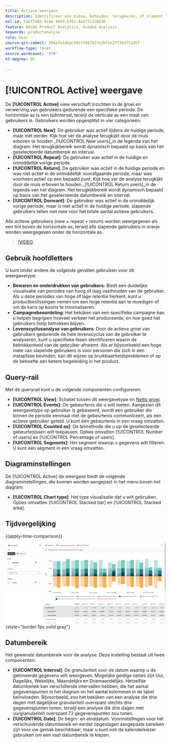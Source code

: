 ```yaml
---
title: Actieve weergave
description: Identificeer wie nieuw, behouden, terugkeren, of slapend is.
exl-id: 53ef7485-9cae-4663-bf61-4eb77c126830
feature: Adobe Product Analytics, Guided Analysis
keywords: productanalyse
role: User
source-git-commit: 2b8afe1dbac5057f867437e2bfce27f3bd752d57
workflow-type: tm+mt
source-wordcount: '579'
ht-degree: 0%

---
```


# [!UICONTROL Active] weergave

De **[!UICONTROL Active]** view verschaft inzichten in de groei en verwerving van gebruikers gedurende een specifieke periode. De horizontale as is een tijdinterval, terwijl de verticale as een maat van gebruikers is. Gebruikers worden opgesplitst in vier categorieën:

* **[!UICONTROL New]**: De gebruiker was actief tijdens de huidige periode, maar niet eerder. Kijk hoe ver de analyse terugkijkt door de muis erboven te houden _[!UICONTROL New users]_in de legenda van het diagram. Het terugkijkbereik wordt dynamisch bepaald op basis van het geselecteerde datumbereik en interval.
* **[!UICONTROL Repeat]**: De gebruiker was actief in de huidige en onmiddellijk vorige periode.
* **[!UICONTROL Return]**: De gebruiker was actief in de huidige periode en was niet actief in de onmiddellijk voorafgaande periode, maar was voorheen actief op een bepaald punt. Kijk hoe ver de analyse terugkijkt door de muis erboven te houden _[!UICONTROL Return users]_in de legenda van het diagram. Het terugkijkbereik wordt dynamisch bepaald op basis van het geselecteerde datumbereik en interval.
* **[!UICONTROL Dormant]**: De gebruiker was actief in de onmiddellijk vorige periode, maar is niet actief in de huidige periode. slapende gebruikers tellen niet mee voor het totale aantal actieve gebruikers.

Alle actieve gebruikers (new + repeat + return) worden weergegeven als een tint boven de horizontale as, terwijl alle slapende gebruikers in oranje worden weergegeven onder de horizontale as.

>[!VIDEO](https://video.tv.adobe.com/v/3421667/?learn=on)

## Gebruik hoofdletters

U kunt onder andere de volgende gevallen gebruiken voor dit weergavetype:

* **Bewaren en onderdrukken van gebruikers:** Biedt een duidelijke visualisatie van periodes van hoog of laag vasthouden van de gebruiker. Als u deze periodes van hoge of lage retentie herkent, kunt u productbeslissingen nemen om een hoge retentie aan te moedigen of om de kans op koorts te minimaliseren.
* **Campagnebeoordeling**: Het bekijken van een specifieke campagne kan u helpen begrijpen hoeveel verkeer het produceerde, en hoe goed het gebruikers hielp betrokken blijven.
* **Levenscyclusanalyse van gebruikers**: Door de actieve groei van gebruikers gedurende de hele levenscyclus van de gebruiker te analyseren, kunt u specifieke fasen identificeren waarin de betrokkenheid van de gebruiker afneemt. Als er bijvoorbeeld een hoge mate van slapende gebruikers is voor personen die zich in een instapfase bevinden, kan dit wijzen op bruikbaarheidsproblemen of op de behoefte aan betere begeleiding in het product.

## Query-rail

Met de queryrail kunt u de volgende componenten configureren:

* **[!UICONTROL View]**: Schakel tussen dit weergavetype en [Netto groei](net-growth.md).
* **[!UICONTROL Events]**: De gebeurtenis die u wilt meten. Aangezien dit weergavetype op gebruiker is gebaseerd, wordt een gebruiker die binnen de periode eenmaal met de gebeurtenis communiceert, als een actieve gebruiker geteld. U kunt één gebeurtenis in een vraag omvatten.
* **[!UICONTROL Counted as]**: De telmethode die u op de geselecteerde gebeurtenissen wilt toepassen. Opties omvatten [!UICONTROL Number of users] en [!UICONTROL Percentage of users].
* **[!UICONTROL Segments]**: Het segment waarop u gegevens wilt filteren. U kunt één segment in een vraag omvatten.

## Diagraminstellingen

De [!UICONTROL Active] de weergave biedt de volgende diagraminstellingen, die kunnen worden aangepast in het menu boven het diagram:

* **[!UICONTROL Chart type]**: Het type visualisatie dat u wilt gebruiken. Opties omvatten [!UICONTROL Stacked bar] en [!UICONTROL Stacked area].

## Tijdvergelijking

{{apply-time-comparison}}

![Vergelijking van actieve tijd](../assets/active-compare.png){style="border:1px solid gray"}

## Datumbereik

Het gewenste datumbereik voor de analyse. Deze instelling bestaat uit twee componenten:

* **[!UICONTROL Interval]**: De granulariteit voor de datum waarop u de getrineerde gegevens wilt weergeven. Mogelijke geldige opties zijn Uur, Dagelijks, Wekelijks, Maandelijks en Driemaandelijks. Hetzelfde datumbereik kan verschillende intervallen hebben, die het aantal gegevenspunten in het diagram en het aantal kolommen in de tabel beïnvloeden. Bijvoorbeeld, zou het bekijken van een analyse die drie dagen met dagelijkse granulariteit overspant slechts drie gegevenspunten tonen, terwijl een analyse die drie dagen met uurgranulariteit overspant 72 gegevenspunten zou tonen.
* **[!UICONTROL Date]**: De begin- en einddatum. Voorinstellingen voor het verschuivende datumbereik en eerder opgeslagen aangepaste bereiken zijn voor uw gemak beschikbaar, maar u kunt ook de kalenderkiezer gebruiken om een vast datumbereik te kiezen.
